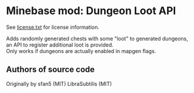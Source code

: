 Minebase mod: Dungeon Loot API
===============================
See [license.txt](./license.txt) for license information.

Adds randomly generated chests with some "loot" to generated dungeons, an API 
to register additional loot is provided.  
Only works if dungeons are actually enabled in mapgen flags.


Authors of source code
----------------------
Originally by sfan5 (MIT)
LibraSubtilis (MIT)
